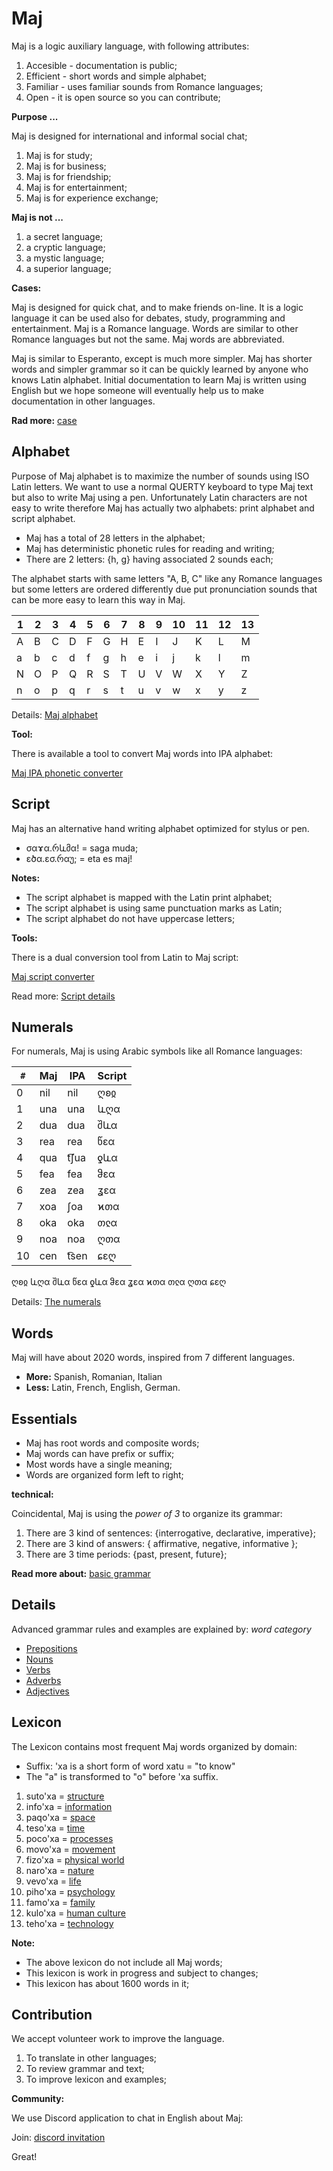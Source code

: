# Maj

Maj is a logic auxiliary language, with following attributes:

1. Accesible - documentation is public;
2. Efficient - short words and simple alphabet;
3. Familiar  - uses familiar sounds from Romance languages;
4. Open      - it is open source so you can contribute;

**Purpose ...**

Maj is designed for international and informal social chat;

1. Maj is for study;
2. Maj is for business;
3. Maj is for friendship;
4. Maj is for entertainment;
5. Maj is for experience exchange;

**Maj is not ...**

1. a secret language;
1. a cryptic language;
1. a mystic language;
1. a superior language;

**Cases:**

Maj is designed for quick chat, and to make friends on-line. It is a logic language it can be used also for debates, study, programming and entertainment. Maj is a Romance language. Words are similar to other Romance languages but not the same. Maj words are abbreviated. 

Maj is similar to Esperanto, except is much more simpler. Maj has shorter words and simpler grammar so it can be quickly learned by anyone who knows Latin alphabet. Initial documentation to learn Maj is written using English but we hope someone will eventually help us to make documentation in other languages.

**Rad more:** [case](case.md)

## Alphabet

Purpose of Maj alphabet is to maximize the number of sounds using ISO Latin letters. We want to use a normal QUERTY keyboard to type Maj text but also to write Maj using a pen. Unfortunately Latin characters are not easy to write therefore Maj has actually two alphabets: print alphabet and script alphabet.

* Maj has a total of 28 letters in the alphabet;
* Maj has deterministic phonetic rules for reading and writing;
* There are 2 letters: {h, g} having associated 2 sounds each;

The alphabet starts with same letters "A, B, C" like any Romance languages but some letters are ordered differently due put pronunciation sounds that can be more easy to learn this way in Maj. 

 1 | 2 | 3 | 4 | 5 | 6 | 7 | 8 | 9  | 10 | 11 | 12 | 13   
---|---|---|---|---|---|---|---|----|----|----|----|----
 A | B | C | D | F | G | H | E | I  | J  | K  | L  | M  
 a | b | c | d | f | g | h | e | i  | j  | k  | l  | m  
 N | O | P | Q | R | S | T | U | V  | W  | X  | Y  | Z 
 n | o | p | q | r | s | t | u | v  | w  | x  | y  | z 

Details: [Maj alphabet](alphabet.md)

**Tool:** 

There is available a tool to convert Maj words into IPA alphabet:

[Maj IPA phonetic converter](https://lingojam.com/MajIPA)


## Script

Maj has an alternative hand writing alphabet optimized for stylus or pen.


* σαɤα.რևმα!  = saga muda;
* ɛծα.ɛσ.რαუ; = eta es maj!

**Notes:**

* The script alphabet is mapped with the Latin print alphabet;
* The script alphabet is using same punctuation marks as Latin;
* The script alphabet do not have uppercase letters;

**Tools:**

There is a dual conversion tool from Latin to Maj script:

[Maj script converter](https://lingojam.com/MajScript)

Read more: [Script details](script.md)

## Numerals

For numerals, Maj is using Arabic symbols like all Romance languages:

`#`| Maj  | IPA   | Script
---|------|-------|-------
 0 | nil  | nil   | ღʚჲ
 1 | una  | una   | ևღα
 2 | dua  | dua   | შևα
 3 | rea  | rea   | წɛα
 4 | qua  | t͡ʃua | ƍևα
 5 | fea  | fea   | ჵɛα
 6 | zea  | zea   | ʓɛα
 7 | xoa  | ʃoa   | ϰთα
 8 | oka  | oka   | თჺα
 9 | noa  | noa   | ღთα
 10| cen  | t͡sen | ɕɛღ


ღʚჲ
ևღα
შևα
წɛα
ƍևα
ჵɛα
ʓɛα
ϰთα
თჺα
ღთα
ɕɛღ

Details: [The numerals](numerals.md)

## Words

Maj will have about 2020 words, inspired from 7 different languages.

* **More:** Spanish, Romanian, Italian 
* **Less:** Latin, French, English, German.


## Essentials

* Maj has root words and composite words;
* Maj words can have prefix or suffix;
* Most words have a single meaning; 
* Words are organized form left to right;

**technical:**

Coincidental, Maj is using the _power of 3_ to organize its grammar:

1. There are 3 kind of sentences: {interrogative, declarative, imperative};
1. There are 3 kind of answers: { affirmative, negative, informative };
1. There are 3 time periods: {past, present, future};

**Read more about:** [basic grammar](basic.md)

## Details

Advanced grammar rules and examples are explained by:  _word category_

* [Prepositions](preposition.md)
* [Nouns](nouns.md)
* [Verbs](verbs.md)
* [Adverbs](adverbs.md)
* [Adjectives](adjectives.md)

## Lexicon

The Lexicon contains most frequent Maj words organized by domain:

* Suffix: 'xa is a short form of word xatu = "to know"
* The "a" is transformed to "o" before 'xa suffix.

1. suto'xa = [structure](words/structure.md)
1. info'xa = [information](words/information.md)
1. paqo'xa = [space](words/space.md)
1. teso'xa = [time](words/time.md)
1. poco'xa = [processes](words/processes.md)
1. movo'xa = [movement](words/movement.md)
1. fizo'xa = [physical world](words/physical_world.md)
1. naro'xa = [nature](words/nature.md)
1. vevo'xa = [life](words/life.md)
1. piho'xa = [psychology](words/psychology.md)
1. famo'xa = [family](words/family.md)
1. kulo'xa = [human culture](words/human_culture.md)
1. teho'xa = [technology](words/technology.md)

**Note:**

* The above lexicon do not include all Maj words;
* This lexicon is work in progress and subject to changes;
* This lexicon has about 1600 words in it;

## Contribution

We accept volunteer work to improve the language.

1. To translate in other languages;
2. To review grammar and text;
3. To improve lexicon and examples;

**Community:**

We use Discord application to chat in English about Maj: 

Join: [discord invitation](https://discordapp.com/invite/CQWx8xc)

Great!
